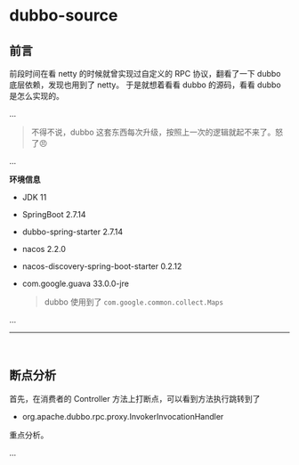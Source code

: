 # dubbo-source

## 前言

前段时间在看 netty 的时候就曾实现过自定义的 RPC 协议，翻看了一下 dubbo 底层依赖，发现也用到了 netty。
于是就想着看看 dubbo 的源码，看看 dubbo 是怎么实现的。

...

> 不得不说，dubbo 这套东西每次升级，按照上一次的逻辑就起不来了。怒了:angry:

...

**环境信息**

* JDK 11

* SpringBoot 2.7.14

* dubbo-spring-starter 2.7.14

* nacos 2.2.0

* nacos-discovery-spring-boot-starter 0.2.12

* com.google.guava 33.0.0-jre

  > dubbo 使用到了 `com.google.common.collect.Maps`

…

---

<br/>

## 断点分析

首先，在消费者的 Controller 方法上打断点，可以看到方法执行跳转到了

* org.apache.dubbo.rpc.proxy.InvokerInvocationHandler

重点分析。

...
